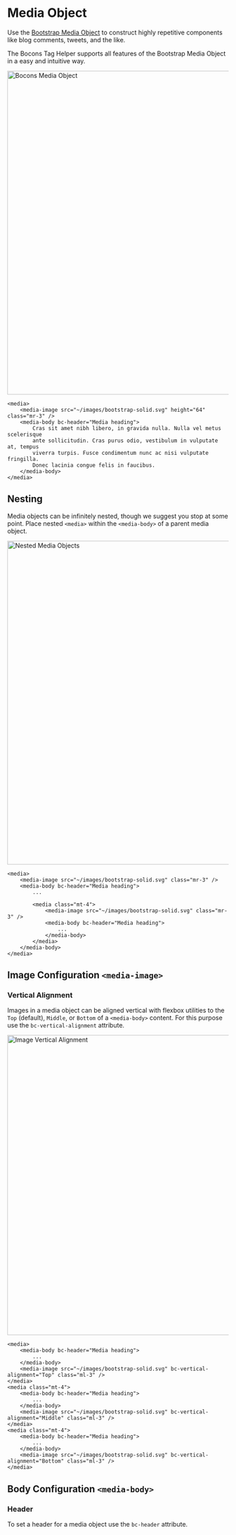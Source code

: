 # Media Object

Use the [Bootstrap Media Object](https://getbootstrap.com/docs/4.0/layout/media-object/) to construct highly repetitive components like blog comments, tweets, and the like.

The Bocons Tag Helper supports all features of the Bootstrap Media Object in a easy and intuitive way.

<img class="img-shadow img-responsive center-block" src="https://raw.githubusercontent.com/brecons/bootstrap-tag-helper/master/docs/images/media-object_01.PNG" width="737" alt="Bocons Media Object">

```markup
<media>
    <media-image src="~/images/bootstrap-solid.svg" height="64" class="mr-3" />
    <media-body bc-header="Media heading">
        Cras sit amet nibh libero, in gravida nulla. Nulla vel metus scelerisque
        ante sollicitudin. Cras purus odio, vestibulum in vulputate at, tempus
        viverra turpis. Fusce condimentum nunc ac nisi vulputate fringilla.
        Donec lacinia congue felis in faucibus.
    </media-body>
</media>
```

## Nesting

Media objects can be infinitely nested, though we suggest you stop at some point. Place nested `<media>` within the `<media-body>` of a parent media object.

<img class="img-shadow img-responsive center-block" src="https://raw.githubusercontent.com/brecons/bootstrap-tag-helper/master/docs/images/media-object_02.PNG" width="737" alt="Nested Media Objects">

```markup
<media>
    <media-image src="~/images/bootstrap-solid.svg" class="mr-3" />
    <media-body bc-header="Media heading">
        ...

        <media class="mt-4">
            <media-image src="~/images/bootstrap-solid.svg" class="mr-3" />
            <media-body bc-header="Media heading">
                ...
            </media-body>
        </media>
    </media-body>
</media>
```

## Image Configuration `<media-image>`

### Vertical Alignment

Images in a media object can be aligned vertical with flexbox utilities to the `Top` (default), `Middle`, or `Bottom` of a `<media-body>` content. For this purpose use the `bc-vertical-alignment` attribute.

<img class="img-shadow img-responsive center-block" src="https://raw.githubusercontent.com/brecons/bootstrap-tag-helper/master/docs/images/media-object_03.PNG" width="683" alt="Image Vertical Alignment">

```markup
<media>
    <media-body bc-header="Media heading">
        ...
    </media-body>
    <media-image src="~/images/bootstrap-solid.svg" bc-vertical-alignment="Top" class="ml-3" />
</media>
<media class="mt-4">
    <media-body bc-header="Media heading">
        ...
    </media-body>
    <media-image src="~/images/bootstrap-solid.svg" bc-vertical-alignment="Middle" class="ml-3" />
</media>
<media class="mt-4">
    <media-body bc-header="Media heading">
        ...
    </media-body>
    <media-image src="~/images/bootstrap-solid.svg" bc-vertical-alignment="Bottom" class="ml-3" />
</media>
```

## Body Configuration `<media-body>`

### Header

To set a header for a media object use the `bc-header` attribute.